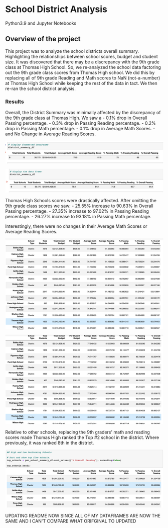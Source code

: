 # School District Analysis
Python3.9 and Jupyter Notebooks

## Overview of the project
This project was to analyze the school districts overall summary. Highlighting the relationships between school scores, budget and student size.
It was discovered that there may be a discrepancy with the 9th grade class at Thomas High School. So, we re-analyzed the school data factoring out
the 9th grade class scores from Thomas High school. We did this by replacing all of 9th grade Reading and Math scores to NaN (not-a-number) at Thomas High School
while keeping the rest of the data in tact. We then re-ran the school district analysis.

### Results
Overall, the District Summary was minimally affected by the discrepancy of the 9th grade class at Thomas High. We saw a 
	- 0.1% drop in Overall Passing percentage.
	- 0.3% drop in Passing Reading percentage.
	- 0.2% drop in Passing Math percentage.
	- 0.1% drop in Average Math Scores.
	- and No Change in Average Reading Scores.

![Original District Summary Analysis](Resources/Original_District_summary.png)

![Re-evaluated District Summary Analysis](Resources/Disctrict_summary_minus_9th_graders.png)

Thomas High Schools scores were drastically affected. After omitting the 9th grade class scores we saw:
	- 25.55% increase to 90.63% in Overall Passing percentage.
	- 27.35% increase to 97.02% in Passing Reading percentage.
	- 26.27% increase to 93.18% in Passing Math percentage.

Interestingly, there were no changes in their Average Math Scores or Average Reading Scores.

![Original School Summary](Resources/Original_School_Summary.png)

![Re-evaluated School Summary](Resources/Corrected_School_summary.png)

Relative to other schools, replacing the 9th graders' math and reading scores made Thomas High ranked the Top #2 school in the district.
Where previously, it was ranked 8th in the district.

![Top Five Schools](Resources/Top_five.png)

UPDATING README NOW SINCE ALL OF MY DATAFRAMES ARE NOW THE SAME AND I CAN'T COMPARE WHAT ORIFGINAL TO UPDATED